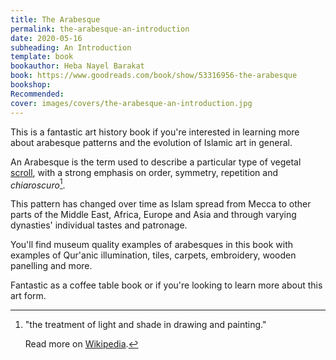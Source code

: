 ```yaml
---
title: The Arabesque
permalink: the-arabesque-an-introduction
date: 2020-05-16
subheading: An Introduction
template: book
bookauthor: Heba Nayel Barakat
book: https://www.goodreads.com/book/show/53316956-the-arabesque
bookshop: 
Recommended:
cover: images/covers/the-arabesque-an-introduction.jpg
---
```


This is a fantastic art history book if you're interested in learning more about arabesque patterns and the evolution of Islamic art in general.

An Arabesque is the term used to describe a particular type of vegetal [scroll](https://en.wikipedia.org/wiki/Scroll_(art)), with a strong emphasis on order, symmetry, repetition and *chiaroscuro*[^chiaroscuro].

This pattern has changed over time as Islam spread from Mecca to other parts of the Middle East, Africa, Europe and Asia and through varying dynasties' individual tastes and patronage.

You'll find museum quality examples of arabesques in this book with examples of Qur'anic illumination, tiles, carpets, embroidery, wooden panelling and more.

Fantastic as a coffee table book or if you're looking to learn more about this art form.

[^chiaroscuro]: 
    "the treatment of light and shade in drawing and painting."
    
    Read more on [Wikipedia](https://en.wikipedia.org/wiki/Chiaroscuro).